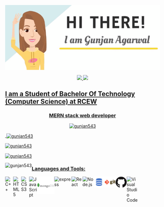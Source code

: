<img src="https://github.com/gunjan543/gunjan543/blob/main/ezgif.com-gif-maker.gif">
<br>
<p align="center">
<a href="https://www.linkedin.com/in/gunjan-agarwal-7b0109168/"><img src="https://img.shields.io/badge/Gunjan-Linkedin-blue?style=for-the-badge&logo=appveyor" />
<a href="https://gunjan543.github.io/Portfolio/"><img src="https://img.shields.io/badge/Gunjan-Website-red?style=for-the-badge&logo=appveyor" />
</p>
 
##  I am a Student of Bachelor Of Technology (Computer Science) at RCEW
<h3 align="center">MERN stack web developer</h3>
<p align="center"> <img src="https://komarev.com/ghpvc/?username=gunjan543&label=Profile%20views&color=0e75b6&style=flat" alt="gunjan543" /> </p>
<p>&nbsp;<img align="center" src="https://github-readme-stats.vercel.app/api?username=gunjan543&show_icons=true&locale=en" alt="gunjan543" /></p>
<p><img align="center" src="https://github-readme-streak-stats.herokuapp.com/?user=gunjan543&" alt="gunjan543" /></p>
<p><img align="center" src="https://github-readme-stats.vercel.app/api/top-langs?username=gunjan543&show_icons=true&locale=en&layout=compact" alt="gunjan543" /></p>
 <p><img align="left" src="https://github-readme-stats.vercel.app/api/top-langs?username=gunjan543&show_icons=true&locale=en&layout=compact" alt="gunjan543" /></p>



### Languages and Tools:

<img align="left" alt="C++" width="26px" src="https://seeklogo.com/images/C/c-logo-43CE78FF9C-seeklogo.com.png" />

<img align="left" alt="HTML5" width="26px" src="https://github.com/mohitjaisal/ImageStore/blob/master/RawImages/html.png" />
<img align="left" alt="CSS3" width="26px" src="https://github.com/mohitjaisal/ImageStore/blob/master/RawImages/css.png" />
<img align="left" alt="JavaScript" width="26px" src="https://github.com/mohitjaisal/ImageStore/blob/master/RawImages/javascript.png" />
<img align="left" alt="MongoDB" width="56.1px" src="https://raw.githubusercontent.com/github/explore/80688e429a7d4ef2fca1e82350fe8e3517d3494d/topics/mongodb/mongodb.png" />
<img align="left" alt="express" width="56px" src="https://www.vectorlogo.zone/logos/expressjs/expressjs-ar21.svg" />
<img align="left" alt="React" width="36px" src="https://github.com/mohitjaisal/ImageStore/blob/master/RawImages/react.png" />
<img align="left" alt="Node.js" width="36px" src="https://www.vectorlogo.zone/logos/nodejs/nodejs-ar21.svg" />
<img align="left" alt="SQL" width="36px" src="https://raw.githubusercontent.com/github/explore/80688e429a7d4ef2fca1e82350fe8e3517d3494d/topics/sql/sql.png" />
<img align="left" alt="Git" width="36px" src="https://raw.githubusercontent.com/github/explore/80688e429a7d4ef2fca1e82350fe8e3517d3494d/topics/git/git.png" />
<img align="left" alt="GitHub" width="36px" src="https://raw.githubusercontent.com/github/explore/78df643247d429f6cc873026c0622819ad797942/topics/github/github.png" />
<img align="left" alt="Visual Studio Code" width="36px" src="https://github.com/mohitjaisal/ImageStore/blob/master/RawImages/visual-studio-code.png" />
<br />
<br />

